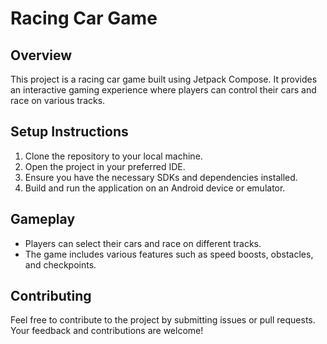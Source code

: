 # Racing Car Game

## Overview
This project is a racing car game built using Jetpack Compose. It provides an interactive gaming experience where players can control their cars and race on various tracks.

## Setup Instructions
1. Clone the repository to your local machine.
2. Open the project in your preferred IDE.
3. Ensure you have the necessary SDKs and dependencies installed.
4. Build and run the application on an Android device or emulator.

## Gameplay
- Players can select their cars and race on different tracks.
- The game includes various features such as speed boosts, obstacles, and checkpoints.

## Contributing
Feel free to contribute to the project by submitting issues or pull requests. Your feedback and contributions are welcome!

